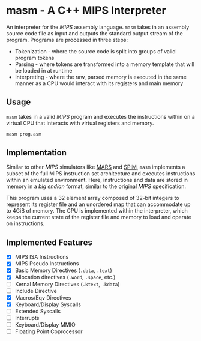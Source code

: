 # masm - A C++ MIPS Interpreter

An interpreter for the *MIPS* assembly language.  `masm` takes in an assembly source code file as input and outputs the standard output stream of the program. Programs are processed in three steps:

* Tokenization - where the source code is split into groups of valid program tokens
* Parsing - where tokens are transformed into a memory template that will be loaded in at runtime
* Interpreting - where the raw, parsed memory is executed in the same manner as a CPU would interact with its registers and main memory

## Usage

`masm` takes in a valid *MIPS* program and executes the instructions within on a virtual CPU that interacts with virtual registers and memory.

```bash
masm prog.asm
```

## Implementation

Similar to other *MIPS* simulators like [MARS](https://dpetersanderson.github.io/) and [SPIM](https://spimsimulator.sourceforge.net/), `masm` implements a subset of the full MIPS instruction set architecture and executes instructions within an emulated environment. Here, instructions and data are stored in memory in a *big endian* format, similar to the original *MIPS* specification.

This program uses a 32 element array composed of 32-bit integers to represent its register file and an unordered map that can accommodate up to 4GiB of memory. The CPU is implemented within the interpreter, which keeps the current state of the register file and memory to load and operate on instructions.

## Implemented Features

- [x] MIPS ISA Instructions
- [x] MIPS Pseudo Instructions
- [X] Basic Memory Directives (`.data`, `.text`)
- [X] Allocation directives (`.word`, `.space`, etc.)
- [ ] Kernal Memory Directives (`.ktext`, `.kdata`)
- [ ] Include Directive
- [X] Macros/Eqv Directives
- [X] Keyboard/Display Syscalls
- [ ] Extended Syscalls
- [ ] Interrupts
- [ ] Keyboard/Display MMIO
- [ ] Floating Point Coprocessor

